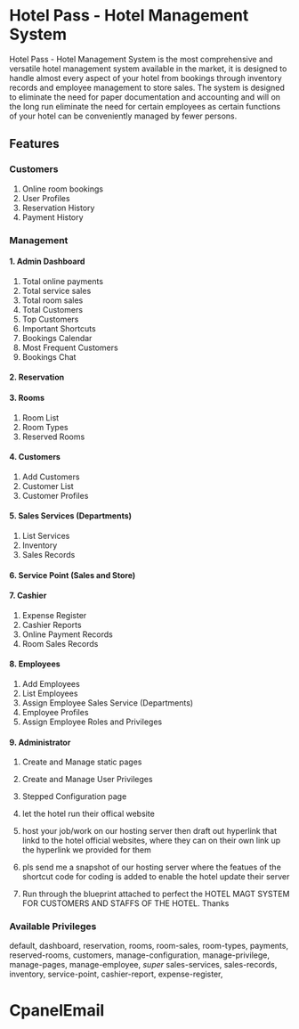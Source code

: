 # Hotel Pass - Hotel Management System

Hotel Pass - Hotel Management System is the most comprehensive and versatile hotel management system available in 
the market, it is designed to handle almost every aspect of your hotel from bookings through inventory records and employee 
management to store sales. The system is designed to eliminate the need for paper documentation and accounting and will on the long 
run eliminate the need for certain employees as certain functions of your hotel can be conveniently managed by fewer persons.


## Features

### **Customers**
1. Online room bookings
2. User Profiles
3. Reservation History
4. Payment History

### **Management**
#### 1. Admin Dashboard
1. Total online payments
2. Total service sales
3. Total room sales
4. Total Customers
5. Top Customers
6. Important Shortcuts
7. Bookings Calendar
8. Most Frequent Customers
9. Bookings Chat

#### 2. Reservation 

#### 3. Rooms 
1. Room List
2. Room Types
3. Reserved Rooms

#### 4. Customers 
1. Add Customers
2. Customer List
3. Customer Profiles 

#### 5. Sales Services (Departments) 
1. List Services
2. Inventory
3. Sales Records  

#### 6. Service Point (Sales and Store) 

#### 7. Cashier
1. Expense Register
2. Cashier Reports
3. Online Payment Records  
3. Room Sales Records  

#### 8. Employees
1. Add Employees
2. List Employees
3. Assign Employee Sales Service (Departments)  
4. Employee Profiles  
5. Assign Employee Roles and Privileges  

#### 9. Administrator
1. Create and Manage static pages
2. Create and Manage User Privileges
3. Stepped Configuration page  

1. let the hotel run their offical website
2. host your job/work on our hosting server then draft out hyperlink that linkd to the hotel official websites, where they can on their own link up the hyperlink we provided for them
3. pls send me a snapshot of our hosting server where the featues of the  shortcut code for coding is added to enable the hotel update their server
4. Run through the blueprint attached to perfect the HOTEL MAGT SYSTEM FOR CUSTOMERS AND STAFFS OF THE HOTEL.
Thanks

### Available Privileges
default,        dashboard,     reservation,          rooms,            room-sales,     room-types,       payments,
reserved-rooms, customers,     manage-configuration, manage-privilege, manage-pages,   manage-employee,  *super*
sales-services, sales-records, inventory,            service-point,    cashier-report, expense-register, 
# CpanelEmail

